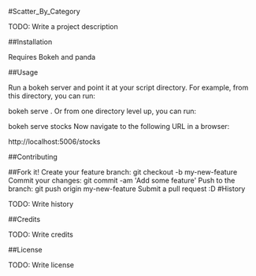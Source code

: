 #Scatter_By_Category

TODO: Write a project description

##Installation

Requires Bokeh and panda


##Usage

Run a bokeh server and point it at your script directory. For example, from this directory, you can run:

bokeh serve .
Or from one directory level up, you can run:

bokeh serve stocks
Now navigate to the following URL in a browser:

http://localhost:5006/stocks

##Contributing

##Fork it!
Create your feature branch: git checkout -b my-new-feature
Commit your changes: git commit -am 'Add some feature'
Push to the branch: git push origin my-new-feature
Submit a pull request :D
#History

TODO: Write history

##Credits

TODO: Write credits

##License

TODO: Write license
